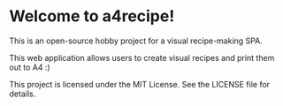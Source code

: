 # Welcome to a4recipe!

This is an open-source hobby project for a visual recipe-making SPA.

This web application allows users to create visual recipes and print them out to A4 :)


This project is licensed under the MIT License. See the LICENSE file for details.


